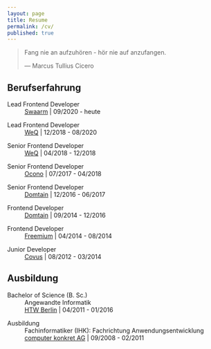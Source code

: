 ```yaml
---
layout: page
title: Resume
permalink: /cv/
published: true
---
```


> Fang nie an aufzuhören - hör nie auf anzufangen.
>
> — Marcus Tullius Cicero

## Berufserfahrung

<dl>
    <dt>Lead Frontend Developer</dt>
    <dd>
        <a href="https://www.swaarm.com" target="_blank">Swaarm</a> | 09/2020 - heute
    </dd>
</dl>

<dl>
    <dt>Lead Frontend Developer</dt>
    <dd>
        <a href="https://www.weq.com" target="_blank">WeQ</a> | 12/2018 - 08/2020
    </dd>
</dl>

<dl>
    <dt>Senior Frontend Developer</dt>
    <dd>
        <a href="https://www.weq.com" target="_blank">WeQ</a> | 04/2018 - 12/2018
    </dd>
</dl>

<dl>
    <dt>Senior Frontend Developer</dt>
    <dd>
      	<a href="http://www.ocono.com" target="_blank">Ocono</a> | 07/2017 - 04/2018
    </dd>
</dl>

<dl>
    <dt>Senior Frontend Developer</dt>
    <dd>
        <a href="http://www.covus.com" target="_blank">Domtain</a> | 12/2016 - 06/2017
    </dd>
</dl>

<dl>
    <dt>Frontend Developer</dt>
    <dd>
        <a href="http://www.covus.com" target="_blank">Domtain</a> | 09/2014 - 12/2016
    </dd>
</dl>

<dl>
    <dt>Frontend Developer</dt>
    <dd>
        <a href="http://www.covus.com" target="_blank">Freemium</a> | 04/2014 - 08/2014
    </dd>
</dl>

<dl>
    <dt>Junior Developer</dt>
    <dd>
        <a href="http://www.covus.com" target="_blank">Covus</a> | 08/2012 - 03/2014
    </dd>
</dl>

## Ausbildung

<dl>
    <dt>Bachelor of Science (B. Sc.)</dt>
    <dd>Angewandte Informatik</dd>
    <dd>
        <a href="http://www.htw-berlin.de" target="_blank">HTW Berlin</a> | 04/2011 - 01/2016
    </dd>
</dl>

<dl>
    <dt>Ausbildung</dt>
    <dd>Fachinformatiker (IHK): Fachrichtung Anwendungsentwicklung</dd>
    <dd>
        <a href="http://www.computer-konkret.de" target="_blank">computer konkret AG</a> | 09/2008 - 02/2011
    </dd>
</dl>
